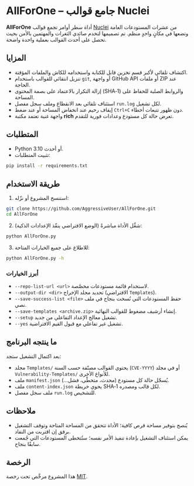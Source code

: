 # AllForOne – جامع قوالب Nuclei

**AllForOne** أداة سطر أوامر تجمع قوالب [Nuclei](https://github.com/projectdiscovery/nuclei) من عشرات المستودعات العامة وتضعها في مكانٍ واحدٍ منظم. تم تصميمها لتخدم صائدي الثغرات والمهتمين بالأمن بحيث تحصل على أحدث القوالب بعملية واحدة واضحة.

## المزايا
- اكتشاف تلقائي لأكبر قسم تخزين قابل للكتابة واستخدامه للكاش والملفات المؤقتة.
- تنزيل انتقائي للقوالب باستخدام `git`, أو واجهة GitHub API أو ملفات ZIP عند الحاجة.
- إزالة التكرار بالاعتماد على بصمة المحتوى (SHA‑1) والروابط الصلبة للحفاظ على المساحة.
- استئناف تلقائي بعد الانقطاع وملف سجل مفصل `run.log` لكل تشغيل.
- إيقاف رحيم عند انخفاض المساحة أو عند ضغط `Ctrl+C` دون ظهور تتبعات أخطاء.
- واجهة غنية تعتمد مكتبة **rich** تعرض حالة كل مستودع وعدادات فورية للتقدم.

## المتطلبات
- Python 3.10 أو أحدث.
- تثبيت المتطلبات:

```bash
pip install -r requirements.txt
```

## طريقة الاستخدام
1. استنسخ المشروع أو نزّله:

```bash
git clone https://github.com/AggressiveUser/AllForOne.git
cd AllForOne
```

2. شغِّل الأداة مباشرةً (الوضع الافتراضي ينفّذ الإعدادات الذكية):

```bash
python AllForOne.py
```

3. للاطلاع على جميع الخيارات المتاحة:

```bash
python AllForOne.py -h
```

### أبرز الخيارات
- `--repo-list-url <url>` لاستخدام قائمة مستودعات مخصَّصة.
- `--output-dir <dir>` تحديد مجلد الإخراج (الافتراضي `Templates`).
- `--save-success-list <file>` حفظ المستودعات التي نُسخت بنجاح في ملف نصي.
- `--save-templates <archive.zip>` إنشاء أرشيف مضغوط للقوالب النهائية.
- `--setup` تشغيل معالج الإعداد التفاعلي من جديد.
- `--yes` تشغيل غير تفاعلي مع قبول القيم الافتراضية.

## ما ينتجه البرنامج
بعد اكتمال التشغيل ستجد:
- مجلد `Templates/` يحتوي القوالب مصنّفة حسب السنة (`CVE-YYYY`) أو في مجلد `Vulnerability-Templates/` للأنواع الأخرى.
- ملف `manifest.json` يُسجّل حالة كل مستودع (محدث، متخطّى، فشل...).
- ملف `content-index.json` يحوي خريطة SHA‑1 لكل قالب ومصدره.
- ملف سجل مفصل `run.log` للتشخيص.

## ملاحظات
- يُنصح بتوفير مساحة قرص كافية؛ الأداة تتحقق من المساحة المتاحة وتوقف التشغيل برفق إن اقتربت من النفاد.
- يمكن استئناف التشغيل بإعادة تنفيذ الأمر نفسه؛ ستُتخطى المستودعات التي جُمعت سابقًا بنجاح.

## الرخصة
هذا المشروع مرخَّص تحت رخصة [MIT](LICENSE).


